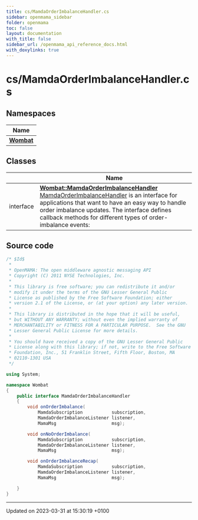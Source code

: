 ```yaml
---
title: cs/MamdaOrderImbalanceHandler.cs
sidebar: openmama_sidebar
folder: openmama
toc: false
layout: documentation
with_title: false
sidebar_url: /openmama_api_reference_docs.html
with_doxylinks: true
---
```


# cs/MamdaOrderImbalanceHandler.cs



## Namespaces

| Name           |
| -------------- |
| **[Wombat](namespaceWombat.html)**  |

## Classes

|                | Name           |
| -------------- | -------------- |
| interface | **[Wombat::MamdaOrderImbalanceHandler](interfaceWombat_1_1MamdaOrderImbalanceHandler.html)** <br>[MamdaOrderImbalanceHandler]() is an interface for applications that want to have an easy way to handle order imbalance updates. The interface defines callback methods for different types of order-imbalance events:  |




## Source code

```csharp
/* $Id$
 *
 * OpenMAMA: The open middleware agnostic messaging API
 * Copyright (C) 2011 NYSE Technologies, Inc.
 *
 * This library is free software; you can redistribute it and/or
 * modify it under the terms of the GNU Lesser General Public
 * License as published by the Free Software Foundation; either
 * version 2.1 of the License, or (at your option) any later version.
 *
 * This library is distributed in the hope that it will be useful,
 * but WITHOUT ANY WARRANTY; without even the implied warranty of
 * MERCHANTABILITY or FITNESS FOR A PARTICULAR PURPOSE.  See the GNU
 * Lesser General Public License for more details.
 *
 * You should have received a copy of the GNU Lesser General Public
 * License along with this library; if not, write to the Free Software
 * Foundation, Inc., 51 Franklin Street, Fifth Floor, Boston, MA
 * 02110-1301 USA
 */

using System;

namespace Wombat
{
    public interface MamdaOrderImbalanceHandler
    {
        void onOrderImbalance(
            MamdaSubscription           subscription,
            MamdaOrderImbalanceListener listener,
            MamaMsg                     msg);

        void onNoOrderImbalance(
            MamdaSubscription           subscription,
            MamdaOrderImbalanceListener listener,
            MamaMsg                     msg);

        void onOrderImbalanceRecap(
            MamdaSubscription           subscription,
            MamdaOrderImbalanceListener listener,
            MamaMsg                     msg);

    }
}
```


-------------------------------

Updated on 2023-03-31 at 15:30:19 +0100

